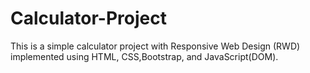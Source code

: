 # Calculator-Project
This is a simple calculator project with Responsive Web Design (RWD) implemented using HTML, CSS,Bootstrap, and JavaScript(DOM).

